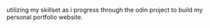 utilizing my skillset as i progress through the odin project to build my personal portfolio website.
